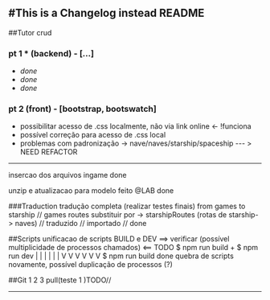 #This is a Changelog instead README
---------------------------------------------

##Tutor crud 

### pt 1 * (backend) - [...]
- *done*
- *done*
- *done*

### pt 2 (front) - [bootstrap, bootswatch]
- possibilitar acesso de .css localmente, não via link online <- !funciona 
- possível correção para acesso de .css local
- problemas com padronização -> nave/naves/starship/spaceship --- > NEED REFACTOR


---------------------------------------------
insercao dos arquivos ingame done

unzip e atualizacao para modelo feito @LAB done 

###Traduction
tradução completa (realizar testes finais) from games to starship 
// games routes substituir por -> starshipRoutes (rotas de starship-> naves) 
// traduzido
// importado
// done

##Scripts
unificacao de scripts BUILD e DEV  ==> verificar (possível multiplicidade de processos chamados) <==  TODO
$ npm run build
+
$ npm run dev 
| | | | | |
V V V V V V
$ npm run build
   done
quebra de scripts novamente, possível duplicação de processos (?)

##Git 
   1
   2
   3 pull(teste 1  )TODO// 

   ---------------------------------------------
